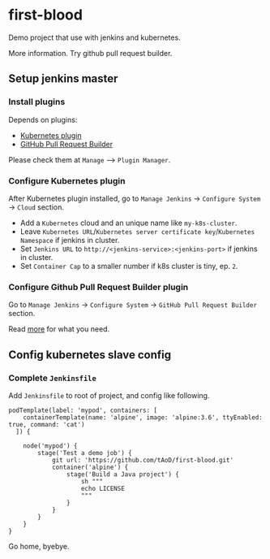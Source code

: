 # first-blood

Demo project that use with jenkins and kubernetes.

More information. Try github pull request builder.

## Setup jenkins master

### Install plugins

Depends on plugins:

- [Kubernetes plugin](https://wiki.jenkins-ci.org/display/JENKINS/Kubernetes+Plugin)
- [GitHub Pull Request Builder](https://wiki.jenkins-ci.org/display/JENKINS/GitHub+pull+request+builder+plugin)

Please check them at `Manage` --> `Plugin Manager`.

### Configure Kubernetes plugin

After Kubernetes plugin installed, go to `Manage Jenkins` -> `Configure System` -> `Cloud` section. 

- Add a `Kubernetes` cloud and an unique name like `my-k8s-cluster`.
- Leave `Kubernetes URL`/`Kubernetes server certificate key`/`Kubernetes Namespace` if jenkins in cluster.
- Set `Jenkins URL` to `http://<jenkins-service>:<jenkins-port>` if jenkins in cluster.
- Set `Container Cap` to a smaller number if k8s cluster is tiny, ep. `2`.

### Configure Github Pull Request Builder plugin

Go to `Manage Jenkins` -> `Configure System` -> `GitHub Pull Request Builder` section. 

Read [more](https://github.com/jenkinsci/ghprb-plugin) for what you need.

## Config kubernetes slave config

### Complete `Jenkinsfile`

Add `Jenkinsfile` to root of project, and config like following.

```
podTemplate(label: 'mypod', containers: [
    containerTemplate(name: 'alpine', image: 'alpine:3.6', ttyEnabled: true, command: 'cat')
  ]) {

    node('mypod') {
        stage('Test a demo job') {
            git url: 'https://github.com/tAoD/first-blood.git'
            container('alpine') {
                stage('Build a Java project') {
                    sh """
                    echo LICENSE
                    """
                }
            }
        }
    }
}
```

Go home, byebye.
